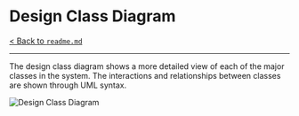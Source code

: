 # Design Class Diagram
[< Back to `readme.md`](../readme.md)
<hr>

The design class diagram shows a more detailed view of each of the major classes in the system. The interactions and relationships between classes are shown through UML syntax.

![Design Class Diagram](./uml/Design-Class-Diagram.png)